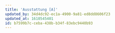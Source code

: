 ```yaml
---
title: 'Ausstattung [A]'
updated_by: 34d4dc92-ec1a-4900-9a81-ed8dd8606f23
updated_at: 1610545401
id: b7599b7c-ceba-438b-b34f-83ebc9440b93
---
```

